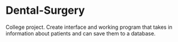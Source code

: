# Dental-Surgery

College project.
Create interface and working program that takes in information about patients and can save them to a database.
